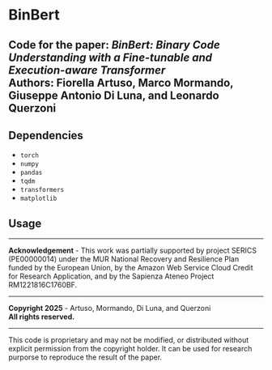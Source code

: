 # **BinBert**

**Code for the paper**: *BinBert: Binary Code Understanding with a Fine-tunable and Execution-aware Transformer*  
**Authors**: Fiorella Artuso, Marco Mormando, Giuseppe Antonio Di Luna, and Leonardo Querzoni
---

## **Dependencies**

- `torch`
- `numpy`
- `pandas`
- `tqdm`
- `transformers`
- `matplotlib`


## **Usage**



---

**Acknowledgement** - This work was partially supported by project SERICS (PE00000014) under the MUR National Recovery and Resilience Plan funded by the European Union, by the Amazon Web Service Cloud Credit for Research Application, and by the Sapienza Ateneo Project RM1221816C1760BF. 

---

**Copyright 2025** - Artuso, Mormando, Di Luna, and Querzoni  
**All rights reserved.**

---

This code is proprietary and may not be modified, or distributed without explicit permission from the copyright holder. It can be used for research purporse to reproduce the result of the paper. 

